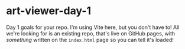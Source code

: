 # art-viewer-day-1
Day 1 goals for your repo. I'm using Vite here, but you don't have to! All we're looking for is an existing repo, that's live on GitHub pages, with *something* written on the `index.html` page so you can tell it's loaded!
